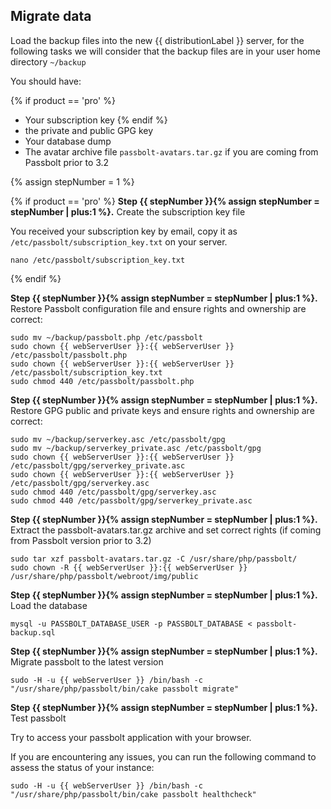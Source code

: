 

## Migrate data

Load the backup files into the new {{ distributionLabel }} server, for the following tasks we will consider that the backup files are in your user home directory `~/backup`

You should have:

{% if product == 'pro' %}
* Your subscription key
{% endif %}
* the private and public GPG key
* Your database dump 
* The avatar archive file `passbolt-avatars.tar.gz` if you are coming from Passbolt prior to 3.2

{% assign stepNumber = 1 %}

{% if product == 'pro' %}
**Step {{ stepNumber }}{% assign stepNumber = stepNumber | plus:1 %}.** Create the subscription key file

You received your subscription key by email, copy it as `/etc/passbolt/subscription_key.txt` on your server.
````
nano /etc/passbolt/subscription_key.txt
````

{% endif %}

**Step {{ stepNumber }}{% assign stepNumber = stepNumber | plus:1 %}.** Restore Passbolt configuration file and ensure rights and ownership are correct:

```
sudo mv ~/backup/passbolt.php /etc/passbolt
sudo chown {{ webServerUser }}:{{ webServerUser }} /etc/passbolt/passbolt.php
sudo chown {{ webServerUser }}:{{ webServerUser }} /etc/passbolt/subscription_key.txt
sudo chmod 440 /etc/passbolt/passbolt.php
```

**Step {{ stepNumber }}{% assign stepNumber = stepNumber | plus:1 %}.** Restore GPG public and private keys and ensure rights and ownership are correct:

```
sudo mv ~/backup/serverkey.asc /etc/passbolt/gpg
sudo mv ~/backup/serverkey_private.asc /etc/passbolt/gpg
sudo chown {{ webServerUser }}:{{ webServerUser }} /etc/passbolt/gpg/serverkey_private.asc
sudo chown {{ webServerUser }}:{{ webServerUser }} /etc/passbolt/gpg/serverkey.asc
sudo chmod 440 /etc/passbolt/gpg/serverkey.asc
sudo chmod 440 /etc/passbolt/gpg/serverkey_private.asc
```

**Step {{ stepNumber }}{% assign stepNumber = stepNumber | plus:1 %}.** Extract the passbolt-avatars.tar.gz archive and set correct rights (if coming from Passbolt version prior to 3.2)

```
sudo tar xzf passbolt-avatars.tar.gz -C /usr/share/php/passbolt/
sudo chown -R {{ webServerUser }}:{{ webServerUser }} /usr/share/php/passbolt/webroot/img/public
```

**Step {{ stepNumber }}{% assign stepNumber = stepNumber | plus:1 %}.** Load the database

```
mysql -u PASSBOLT_DATABASE_USER -p PASSBOLT_DATABASE < passbolt-backup.sql
```

**Step {{ stepNumber }}{% assign stepNumber = stepNumber | plus:1 %}.** Migrate passbolt to the latest version

```
sudo -H -u {{ webServerUser }} /bin/bash -c "/usr/share/php/passbolt/bin/cake passbolt migrate"
```

**Step {{ stepNumber }}{% assign stepNumber = stepNumber | plus:1 %}.** Test passbolt

Try to access your passbolt application with your browser.

If you are encountering any issues, you can run the following command to assess the status of your instance:

```
sudo -H -u {{ webServerUser }} /bin/bash -c "/usr/share/php/passbolt/bin/cake passbolt healthcheck"
```